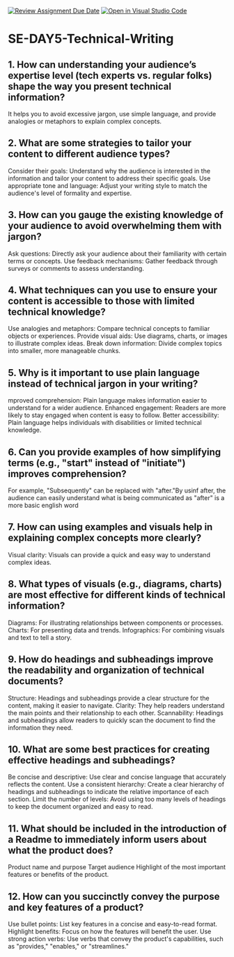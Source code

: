 [![Review Assignment Due Date](https://classroom.github.com/assets/deadline-readme-button-22041afd0340ce965d47ae6ef1cefeee28c7c493a6346c4f15d667ab976d596c.svg)](https://classroom.github.com/a/zsAR-pyY)
[![Open in Visual Studio Code](https://classroom.github.com/assets/open-in-vscode-2e0aaae1b6195c2367325f4f02e2d04e9abb55f0b24a779b69b11b9e10269abc.svg)](https://classroom.github.com/online_ide?assignment_repo_id=15730817&assignment_repo_type=AssignmentRepo)
# SE-DAY5-Technical-Writing
## 1. How can understanding your audience’s expertise level (tech experts vs. regular folks) shape the way you present technical information?
It helps you to avoid excessive jargon, use simple language, and provide analogies or metaphors to explain complex concepts.

## 2. What are some strategies to tailor your content to different audience types?
Consider their goals: Understand why the audience is interested in the information and tailor your content to address their specific goals.
Use appropriate tone and language: Adjust your writing style to match the audience's level of formality and expertise.

## 3. How can you gauge the existing knowledge of your audience to avoid overwhelming them with jargon?
Ask questions: Directly ask your audience about their familiarity with certain terms or concepts.
Use feedback mechanisms: Gather feedback through surveys or comments to assess understanding.

## 4. What techniques can you use to ensure your content is accessible to those with limited technical knowledge?
Use analogies and metaphors: Compare technical concepts to familiar objects or experiences.
Provide visual aids: Use diagrams, charts, or images to illustrate complex ideas.
Break down information: Divide complex topics into smaller, more manageable chunks.

## 5. Why is it important to use plain language instead of technical jargon in your writing?
mproved comprehension: Plain language makes information easier to understand for a wider audience.
Enhanced engagement: Readers are more likely to stay engaged when content is easy to follow.
Better accessibility: Plain language helps individuals with disabilities or limited technical knowledge.

## 6. Can you provide examples of how simplifying terms (e.g., "start" instead of "initiate") improves comprehension?
For example, "Subsequently" can be replaced with "after."By usinf after, the audience can easily understand what is being communicated as "after" is a more basic english word

## 7. How can using examples and visuals help in explaining complex concepts more clearly?
Visual clarity: Visuals can provide a quick and easy way to understand complex ideas.

## 8. What types of visuals (e.g., diagrams, charts) are most effective for different kinds of technical information?
Diagrams: For illustrating relationships between components or processes.
Charts: For presenting data and trends.
Infographics: For combining visuals and text to tell a story.

## 9. How do headings and subheadings improve the readability and organization of technical documents?
Structure: Headings and subheadings provide a clear structure for the content, making it easier to navigate.
Clarity: They help readers understand the main points and their relationship to each other.
Scannability: Headings and subheadings allow readers to quickly scan the document to find the information they need.

## 10. What are some best practices for creating effective headings and subheadings?
Be concise and descriptive: Use clear and concise language that accurately reflects the content.
Use a consistent hierarchy: Create a clear hierarchy of headings and subheadings to indicate the relative importance of each section.
Limit the number of levels: Avoid using too many levels of headings to keep the document organized and easy to read.

## 11. What should be included in the introduction of a Readme to immediately inform users about what the product does?
Product name and purpose
Target audience
Highlight of the most important features or benefits of the product.

## 12. How can you succinctly convey the purpose and key features of a product?
Use bullet points: List key features in a concise and easy-to-read format.
Highlight benefits: Focus on how the features will benefit the user.
Use strong action verbs: Use verbs that convey the product's capabilities, such as "provides," "enables," or "streamlines."

